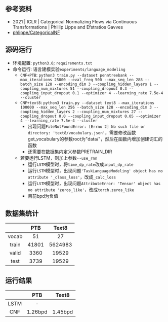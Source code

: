 ## 参考资料
- 2021 | ICLR | Categorical Normalizing Flows via Continuous Transformations | Phillip Lippe and Efstratios Gavves
- [phlippe/CategoricalNF](https://github.com/phlippe/CategoricalNF)

## 源码运行
- 环境配置: `python3.6`; `requirements.txt`
- 命令运行: 语言建模实验`experiments/language_modeling`
	- `CNF+PTB`: `python3 train.py --dataset penntreebank --max_iterations 25000 --eval_freq 500 --max_seq_len 288 --batch_size 128 --encoding_dim 3 --coupling_hidden_layers 1 --coupling_num_mixtures 51 --coupling_dropout 0.3 --coupling_input_dropout 0.1 --optimizer 4 --learning_rate 7.5e-4 --cluster`
	- `CNF+text8`: `python3 train.py --dataset text8 --max_iterations 100000 --max_seq_len 256 --batch_size 128 --encoding_dim 3 --coupling_hidden_layers 2 --coupling_num_mixtures 27 --coupling_dropout 0.0 --coupling_input_dropout 0.05 --optimizer 4 --learning_rate 7.5e-4 --cluster`
		- 出现问题`FileNotFoundError: [Errno 2] No such file or directory: 'text8/vocabulary.json'`，需要修改函数get_vocabulary的参数root为"data/"，然后在函数内增加创建词汇的函数
		- 还需要在数据集内定义参数PRETRAIN_DIR
	- 若要运行LSTM，则加上参数`--use_rnn`
		- 运行`LSTM`模型时，将`time_dp_rate`改成`input_dp_rate`
		- 运行`LSTM`模型时，出现问题`'TaskLanguageModeling' object has no attribute '_class_loss'`，改成`_calc_loss`
		- 运行`LSTM`模型时，出现问题`AttributeError: 'Tensor' object has no attribute 'zeros_like'`，改成`torch.zeros_like`
		- 目前bpd为负值

## 数据集统计
|  | PTB | Text8 |
| :----: | :----: | :----: |
| vocab | 51 | 27 | 
| train | 41801 | 5624983 | 
| valid | 3360 | 19529 | 
| test | 3739 | 19529 | 

## 运行结果
|  | PTB | Text8 |
| :----: | :----: | :----: |
| LSTM | - | 
| CNF | 1.26bpd | 1.45bpd |  